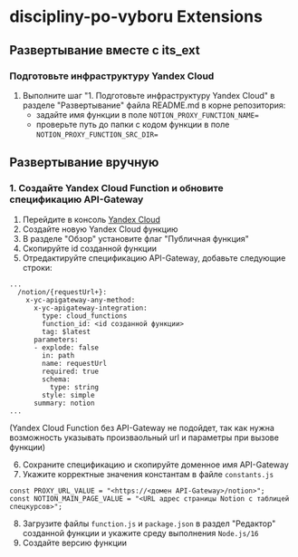 # discipliny-po-vyboru Extensions

## Развертывание вместе с its_ext

### Подготовьте инфраструктуру Yandex Cloud

1. Выполните шаг "1. Подготовьте инфраструктуру Yandex Cloud" в разделе "Развертывание" файла README.md в корне репозитория:
   - задайте имя функции в поле `NOTION_PROXY_FUNCTION_NAME=`
   - проверьте путь до папки с кодом функции в поле `NOTION_PROXY_FUNCTION_SRC_DIR=`



## Развертывание вручную

### 1. Создайте Yandex Cloud Function и обновите спецификацию API-Gateway

1. Перейдите в консоль [Yandex Cloud](https://cloud.yandex.ru/)
2. Создайте новую Yandex Cloud функцию
3. В разделе "Обзор" установите флаг "Публичная функция"
4. Скопируйте id созданной функции
5. Отредактируйте спецификацию API-Gateway, добавьте следующие строки:

```
...
  /notion/{requestUrl+}:
    x-yc-apigateway-any-method:
      x-yc-apigateway-integration:
        type: cloud_functions
        function_id: <id созданной функции>
        tag: $latest
      parameters:
      - explode: false
        in: path
        name: requestUrl
        required: true
        schema:
          type: string
        style: simple
      summary: notion
...
```

(Yandex Cloud Function без API-Gateway не подойдет, так как нужна возможность указывать произваольный url и параметры при вызове функции)

6. Сохраните спецификацию и скопируйте доменное имя API-Gateway
7. Укажите корректные значения константам в файле `constants.js`

```
const PROXY_URL_VALUE = "<https://<домен API-Gateway>/notion>";
const NOTION_MAIN_PAGE_VALUE = "<URL адрес страницы Notion с таблицей спецкурсов>";
```

8. Загрузите файлы `function.js` и `package.json` в раздел "Редактор" созданной функции и укажите среду выполнения `Node.js/16`
9. Создайте версию функции
